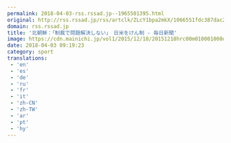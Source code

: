 ```yaml
---
permalink: 2018-04-03-rss.rssad.jp--1965501395.html
original: http://rss.rssad.jp/rss/artclk/ZLcY1bpa2mkX/1066551fdc387dac26ba5411d3142d11?ul=2jBz1xoHFccuqJv3VL7f.SIrtpkDcTdtrjbHd9wiS0gaR3sbpyDXqciDa_8Mqt.BfgLo6AcB2ly8ZtPZz_19KbyKTSuD
domain: rss.rssad.jp
title: '北朝鮮：「制裁で問題解決しない」　日米をけん制 - 毎日新聞'
image: https://cdn.mainichi.jp/vol1/2015/12/18/20151218hrc00m010001000q/9.jpg?2
date: 2018-04-03 09:19:23
category: sport
translations: 
 - 'en'
 - 'es'
 - 'de'
 - 'ru'
 - 'fr'
 - 'it'
 - 'zh-CN'
 - 'zh-TW'
 - 'ar'
 - 'pt'
 - 'hy'
---
```



